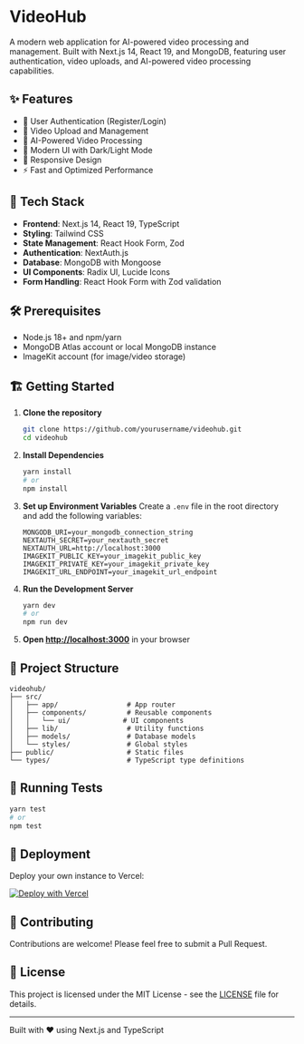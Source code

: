 # VideoHub

A modern web application for AI-powered video processing and management. Built with Next.js 14, React 19, and MongoDB, featuring user authentication, video uploads, and AI-powered video processing capabilities.

## ✨ Features

- 🔐 User Authentication (Register/Login)
- 🎥 Video Upload and Management
- 🤖 AI-Powered Video Processing
- 🎨 Modern UI with Dark/Light Mode
- 📱 Responsive Design
- ⚡ Fast and Optimized Performance

## 🚀 Tech Stack

- **Frontend**: Next.js 14, React 19, TypeScript
- **Styling**: Tailwind CSS
- **State Management**: React Hook Form, Zod
- **Authentication**: NextAuth.js
- **Database**: MongoDB with Mongoose
- **UI Components**: Radix UI, Lucide Icons
- **Form Handling**: React Hook Form with Zod validation

## 🛠️ Prerequisites

- Node.js 18+ and npm/yarn
- MongoDB Atlas account or local MongoDB instance
- ImageKit account (for image/video storage)

## 🏗️ Getting Started

1. **Clone the repository**
   ```bash
   git clone https://github.com/yourusername/videohub.git
   cd videohub
   ```

2. **Install Dependencies**
   ```bash
   yarn install
   # or
   npm install
   ```

3. **Set up Environment Variables**
   Create a `.env` file in the root directory and add the following variables:
   ```
   MONGODB_URI=your_mongodb_connection_string
   NEXTAUTH_SECRET=your_nextauth_secret
   NEXTAUTH_URL=http://localhost:3000
   IMAGEKIT_PUBLIC_KEY=your_imagekit_public_key
   IMAGEKIT_PRIVATE_KEY=your_imagekit_private_key
   IMAGEKIT_URL_ENDPOINT=your_imagekit_url_endpoint
   ```

4. **Run the Development Server**
   ```bash
   yarn dev
   # or
   npm run dev
   ```

5. **Open [http://localhost:3000](http://localhost:3000)** in your browser

## 📂 Project Structure

```
videohub/
├── src/
│   ├── app/                 # App router
│   ├── components/          # Reusable components
│   │   └── ui/             # UI components
│   ├── lib/                 # Utility functions
│   ├── models/              # Database models
│   └── styles/              # Global styles
├── public/                  # Static files
└── types/                   # TypeScript type definitions
```

## 🧪 Running Tests

```bash
yarn test
# or
npm test
```

## 🚀 Deployment

Deploy your own instance to Vercel:

[![Deploy with Vercel](https://vercel.com/button)](https://vercel.com/new/clone?repository-url=https%3A%2F%2Fgithub.com%2Fyourusername%2Fvideohub)

## 🤝 Contributing

Contributions are welcome! Please feel free to submit a Pull Request.

## 📄 License

This project is licensed under the MIT License - see the [LICENSE](LICENSE) file for details.

---

Built with ❤️ using Next.js and TypeScript
